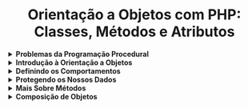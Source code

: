 <h1 align="center">Orientação a Objetos com PHP: Classes, Métodos e Atributos</h1>

<details>
  <summary><strong>Problemas da Programação Procedural</strong></summary>
  <br/>
  <ul>
    <li><a href="https://github.com/lucasrmagalhaes/learning-php/blob/main/php-orientacao-objetos/conta-old.php">Definição explícita de dados</a></li>
  </ul>
</details>

<details>
  <summary><strong>Introdução à Orientação a Objetos</strong></summary>
  <br/>
  <ul>
    <li><a href="https://github.com/lucasrmagalhaes/learning-php/blob/main/php-orientacao-objetos/src/conta.php">Introdução</a></li>
  </ul>
  <p align="justify">
    Classe é a forma de bolo. Objeto é o bolo em si. Quando criamos uma variável a partir de uma classe, estamos criando um objeto, e a classe é apenas o tipo deste objeto.
  </p>

<pre>
<strong>php -a para acessar o terminal interativo do PHP e realizar alguns testes:</strong>

require 'src/Conta.php';

$primeiraConta = new Conta();
$primeiraConta->saldo = 200;
$primeiraConta->cpfTitular = '123.456.789-10';
$primeiraConta->nomeTitular = 'Vinicius Dias';

var_dump($primeiraConta); // Verifique que o objeto já possui os dados necessários de uma conta criada

$segundaConta = new Conta();
$segundaConta->cpfTitular = '987.654.321-10';
$segundaConta->nomeTitular = 'Patricia';
$segundaConta->saldo = 1500;

var_dump($primeiraConta); // Verifique que o objeto não teve seus valores alterados
var_dump($segundaConta); // Note que este objeto possui os valores da segunda conta criada
</pre>

</details>

<details>
  <summary><strong>Definindo os Comportamentos</strong></summary>
  <br/>
  <ul>
    <li><a href="https://github.com/lucasrmagalhaes/learning-php/blob/main/php-orientacao-objetos/src/conta.php">Early Return</a></li>
  </ul>
</details>

<details>
  <summary><strong>Protegendo os Nossos Dados</strong></summary>
  <br/>
  <ul>
    <li><a href="https://github.com/lucasrmagalhaes/learning-php/blob/main/php-orientacao-objetos/src/conta.php">Encapsulamento</a></li>
  </ul>
</details>

<details>
  <summary><strong>Mais Sobre Métodos</strong></summary>
  <br/>
  <p align="left">Método Construtor, privado e destrutor, e membros estáticos.</p>
  <ul>
    <li><a href="https://github.com/lucasrmagalhaes/learning-php/blob/main/php-orientacao-objetos/banco.php">Banco</a></li>
    <li><a href="https://github.com/lucasrmagalhaes/learning-php/blob/main/php-orientacao-objetos/src/conta.php">Conta</a></li>
  </ul>
</details>

<details>
  <summary><strong>Composição de Objetos</strong></summary>
  <br/>
  <p align="left"></p>
  <ul>
    <li><a href="https://github.com/lucasrmagalhaes/learning-php/blob/main/php-orientacao-objetos/banco.php">Banco</a></li>
    <li><a href="https://github.com/lucasrmagalhaes/learning-php/blob/main/php-orientacao-objetos/src/conta.php">Conta</a></li>
    <li><a href="https://github.com/lucasrmagalhaes/learning-php/blob/main/php-orientacao-objetos/src/Titular.php">classe Titular</a></li>
    <li><a href="https://github.com/lucasrmagalhaes/learning-php/blob/main/php-orientacao-objetos/src/CPF.php">Validação do CPF</a></li>
  </ul>
</details>
